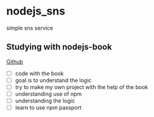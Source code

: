 # nodejs_sns
simple sns service 

## Studying with nodejs-book 
[Github](https://github.com/ZeroCho/nodejs-book)

- [ ] code with the book
- [ ] goal is to understand the logic
- [ ] try to make my own project with the help of the book 
- [ ] understanding use of npm
- [ ] understanding the logic
- [ ] learn to use npm passport